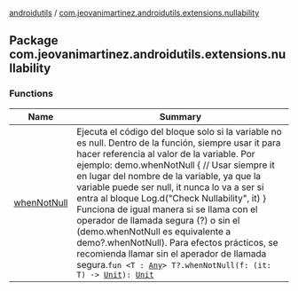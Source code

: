 [androidutils](../index.md) / [com.jeovanimartinez.androidutils.extensions.nullability](./index.md)

## Package com.jeovanimartinez.androidutils.extensions.nullability

### Functions

| Name | Summary |
|---|---|
| [whenNotNull](when-not-null.md) | Ejecuta el código del bloque solo si la variable no es null. Dentro de la función, siempre usar it para hacer referencia al valor de la variable. Por ejemplo: demo.whenNotNull {     // Usar siempre it en lugar del nombre de la variable, ya que la variable puede ser null, it nunca lo va a ser si entra al bloque     Log.d("Check Nullability", it) } Funciona de igual manera si se llama con el operador de llamada segura (?) o sin el (demo.whenNotNull es equivalente a demo?.whenNotNull). Para efectos prácticos, se recomienda llamar sin el aperador de llamada segura.`fun <T : `[`Any`](https://kotlinlang.org/api/latest/jvm/stdlib/kotlin/-any/index.html)`> T?.whenNotNull(f: (it: T) -> `[`Unit`](https://kotlinlang.org/api/latest/jvm/stdlib/kotlin/-unit/index.html)`): `[`Unit`](https://kotlinlang.org/api/latest/jvm/stdlib/kotlin/-unit/index.html) |

